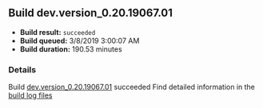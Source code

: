 ## Build dev.version_0.20.19067.01
- **Build result:** `succeeded`
- **Build queued:** 3/8/2019 3:00:07 AM
- **Build duration:** 190.53 minutes
### Details
Build [dev.version_0.20.19067.01](https://winappstudio.visualstudio.com/web/build.aspx?pcguid=a4ef43be-68ce-4195-a619-079b4d9834c2&builduri=vstfs%3a%2f%2f%2fBuild%2fBuild%2f27219) succeeded
Find detailed information in the [build log files](https://uwpctdiags.blob.core.windows.net/buildlogs/dev.version_0.20.19067.01_logs.zip)
